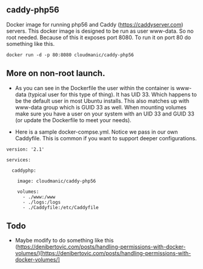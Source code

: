 ## caddy-php56

Docker image for running php56 and Caddy (https://caddyserver.com) servers. This docker image is designed to be run as user www-data. So no root needed. Because of this it exposes port 8080. To run it on port 80 do something like this.

```docker run -d -p 80:8080 cloudmanic/caddy-php56```

## More on non-root launch.

* As you can see in the Dockerfile the user within the container is www-data (typical user for this type of thing). It has UID 33. Which happens to be the default user in most Ubuntu installs. This also matches up with www-data group which is GUID 33 as well. When mounting volumes make sure you have a user on your system with an UID 33 and GUID 33 (or update the Dockerfile to meet your needs).

* Here is a sample docker-compse.yml. Notice we pass in our own Caddyfile. This is common if you want to support deeper configurations. 

```
version: '2.1'

services:

  caddyphp:

    image: cloudmanic/caddy-php56
 
    volumes:
      - ./www:/www
      - ./logs:/logs
      - ./Caddyfile:/etc/Caddyfile
```


## Todo

* Maybe modify to do something like this (https://denibertovic.com/posts/handling-permissions-with-docker-volumes/)[https://denibertovic.com/posts/handling-permissions-with-docker-volumes/]

